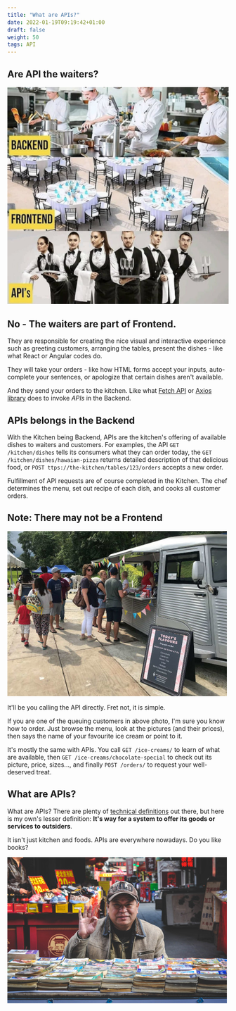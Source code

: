 ```yaml
---
title: "What are APIs?"
date: 2022-01-19T09:19:42+01:00
draft: false
weight: 50
tags: API
---
```


## Are API the waiters?

![](/images/backend-frontend-api-medium.jpg)

## No - The waiters are part of Frontend. 

They are responsible for creating the nice visual and interactive experience such as greeting customers, arranging the tables, present the dishes - like what React or Angular codes do.

They will take your orders - like how HTML forms accept your inputs, auto-complete your sentences, or apologize that certain dishes aren't available.

And they send your orders to the kitchen. Like what [Fetch API](https://developer.mozilla.org/en-US/docs/Web/API/Fetch_API) or [Axios library](https://axios-http.com/) does to invoke *APIs* in the Backend.

## APIs belongs in the Backend

With the Kitchen being Backend, APIs are the kitchen's offering of available dishes to waiters and customers. For examples, the API `GET /kitchen/dishes` tells its consumers what they can order today, the `GET /kitchen/dishes/hawaian-pizza` returns detailed description of that delicious food, or `POST ttps://the-kitchen/tables/123/orders` accepts a new order.

Fulfillment of API requests are of course completed in the Kitchen. The chef determines the menu, set out recipe of each dish, and cooks all customer orders.

## Note: There may not be a Frontend

![](/images/icecream-truck-small.jpg)

It'll be you calling the API directly. Fret not, it is simple.

If you are one of the queuing customers in above photo, I'm sure you know how to order. Just browse the menu, look at the pictures (and their prices), then says the name of your favourite ice cream or point to it.

It's mostly the same with APIs. You call `GET /ice-creams/` to learn of what are available, then `GET /ice-creams/chocolate-special` to check out its picture, price, sizes..., and finally `POST /orders/` to request your well-deserved treat.

## What are APIs?

What are APIs? There are plenty of [technical definitions](https://www.google.com/search?q=what+are+apis&oq=what+are+apis&aqs=chrome..69i57j0i512l6j69i60.3936j0j4&sourceid=chrome&ie=UTF-8) out there, but here is my own's lesser definition: **It's way for a system to offer its goods or services to outsiders**.

It isn't just kitchen and foods. APIs are everywhere nowadays. Do you like books?

![](/images/old-book-seller.jpg)
